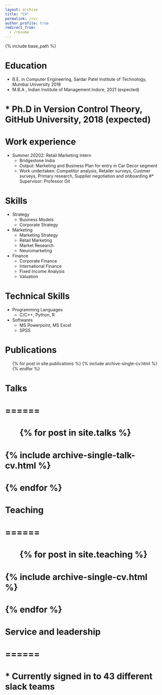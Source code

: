```yaml
---
layout: archive
title: "CV"
permalink: /cv/
author_profile: true
redirect_from:
  - /resume
---
```


{% include base_path %}

Education
======
* B.E. in Computer Engineering, Sardar Patel Institute of Technology, Mumbai University 2018
* M.B.A , Indian Institute of Management Indore, 2021 (expected)
# * Ph.D in Version Control Theory, GitHub University, 2018 (expected)

Work experience
======
* Summer 20202: Retail Marketing Intern
  * Bridgestone India
  * Output: Marketing and Business Plan for entry in Car Decor segment
  * Work undertaken: Competitor analysis, Retailer surveys, Custmer surveys, Primary research, Supplier negotiation and onboarding
  #* Supervisor: Professor Git

  
Skills
======
* Strategy
  * Business Models
  * Corporate Strategy
* Marketing
  * Marketing Strategy
  * Retail Marketing
  * Market Research
  * Neuromarketing
* Finance
  * Corporate Finance
  * International Finance
  * Fixed Income Analysis
  * Valuation

Technical Skills
======
* Programming Languages
  * C/C++, Python, R
* Softwares
  * MS Powerpoint, MS Excel
  * SPSS

Publications
======
  <ul>{% for post in site.publications %}
    {% include archive-single-cv.html %}
  {% endfor %}</ul>
  
# Talks
# ======
 # <ul>{% for post in site.talks %}
 #   {% include archive-single-talk-cv.html %}
 # {% endfor %}</ul>
  
# Teaching
# ======
 # <ul>{% for post in site.teaching %}
 #   {% include archive-single-cv.html %}
 # {% endfor %}</ul>
  
# Service and leadership
# ======
# * Currently signed in to 43 different slack teams
